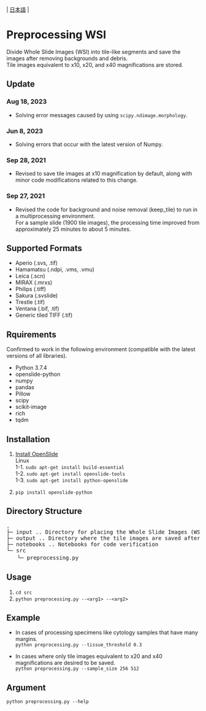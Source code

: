 | [日本語](https://github.com/kuri54/Preprocessing-WSI/blob/main/README-JP.md) |

# Preprocessing WSI
Divide Whole Slide Images (WSI) into tile-like segments and save the images after removing backgrounds and debris.  
Tile images equivalent to x10, x20, and x40 magnifications are stored.

## Update
### Aug 18, 2023
* Solving error messages caused by using `scipy.ndimage.morphology`.

### Jun 8, 2023
* Solving errors that occur with the latest version of Numpy.

### Sep 28, 2021
* Revised to save tile images at x10 magnification by default, along with minor code modifications related to this change.

### Sep 27, 2021
* Revised the code for background and noise removal (keep_tile) to run in a multiprocessing environment.  
For a sample slide (1900 tile images), the processing time improved from approximately 25 minutes to about 5 minutes.

## Supported Formats
* Aperio (.svs, .tif)
* Hamamatsu (.ndpi, .vms, .vmu)
* Leica (.scn)
* MIRAX (.mrxs)
* Philips (.tiff)
* Sakura (.svslide)
* Trestle (.tif)
* Ventana (.bif, .tif)
* Generic tiled TIFF (.tif)

## Rquirements
Confirmed to work in the following environment (compatible with the latest versions of all libraries).
* Python 3.7.4
* openslide-python
* numpy
* pandas
* Pillow
* scipy
* scikit-image
* rich
* tqdm

## Installation
1. [Install OpenSlide](https://openslide.org/download/)  
    Linux  
    1-1. `sudo apt-get install build-essential`   
    1-2. `sudo apt-get install openslide-tools`  
    1-3. `sudo apt-get install python-openslide` 

2. `pip install openslide-python`

## Directory Structure
<pre>
.   
├─ input .. Directory for placing the Whole Slide Images (WSI) to be processed.  
├─ output .. Directory where the tile images are saved after processing.  
├─ notebooks .. Notebooks for code verification 
└─ src  
　　└─ preprocessing.py
</pre>
 
## Usage
1. `cd src`
2. `python preprocessing.py --<arg1> --<arg2>`

## Example
* In cases of processing specimens like cytology samples that have many margins.  
`python preprocessing.py --tissue_threshold 0.3`

* In cases where only tile images equivalent to x20 and x40 magnifications are desired to be saved.  
`python preprocessing.py --sample_size 256 512`

## Argument
`python preprocessing.py --help`
